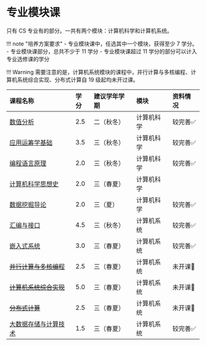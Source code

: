 # 专业模块课

只有 CS 专业有的部分。一共有两个模块：计算机科学和计算机系统。

!!! note "培养方案要求"
    - 专业模块课中，任选其中一个模块，获得至少 7 学分。
    - 专业模块课部分，总共不少于 11 学分
    - 专业模块课超过 11 学分的部分可以计入专业选修课的学分

!!! Warning 
    需要注意的是，计算机系统模块的课程中，并行计算与多核编程、计算机系统综合实现、分布式计算自 19 级起均未开过课。

<style>
.md-typeset table:not([class]) th {
    min-width: 1em;
}
</style>

<div style="text-align: center" markdown="1">

|课程名称|学分|建议学年学期|模块|资料情况|
|:--|:--|:--|:--|:--|
|[数值分析](numerical_analysis/)|2.5|二（秋冬）|计算机科学|较完善✅|
|[应用运筹学基础](applied_operations_research/)|3.5|三（秋冬）|计算机科学|较完善✅|
|[编程语言原理](principle_of_programming_languages)|2.0|三（秋冬）|计算机科学|较完善✅|
|[计算机科学思想史](history_of_cs_ideas/)|2.0|三（春夏）|计算机科学||
|[数据挖掘导论](data_mining/)|2.0|三（夏）|计算机科学|较完善✅|
|[汇编与接口](assembly_interface/)|4.5|三（秋冬）|计算机系统|较完善✅|
|[嵌入式系统](embedded_system/)|3.0|三（春夏）|计算机系统|较完善✅|
|[~~并行计算与多核编程~~](parallel_computing/)|2.5|三（春夏）|计算机系统|未开课🚫|
|[~~计算机系统综合实现~~](system_comprehensive_practice/)|5.0|三（春夏）|计算机系统|未开课🚫|
|[~~分布式计算~~](distributed_computing/)|2.5|三（春夏）|计算机系统|未开课🚫|
|[大数据存储与计算技术](big_data_storage/)|1.5|三（春夏）|计算机系统|较完善✅|

</div>